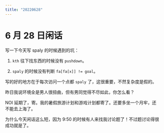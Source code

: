 ```yaml
---
title: "20220628"
---
```

6 月 28 日闲话
===

写一下今天写 spaly 的时候遇到的坑：

1. `kth` 往下找东西的时候没有 `pushdown`。
  
2. `spaly` 的时候没有判断 `fa[fa[x]] != goal`。
  

写的好的地方在于每次访问一个点都 `spaly` 了，这很重要，不然复杂度是假的。

昨日我说环境全是男人很扭曲，但有男同觉得不尽如此，你怎么看？

NOI 延期了，寄。我的暑假旅游计划和游戏计划都寄了。还要多坐一个月牢，还不能去上海了。

为什么今天闲话这么短，因为 9:50 的时候有人来找我讨论题了！不过题讨论得很成功就是了。
